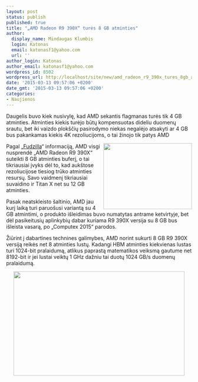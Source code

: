 ```yaml
---
layout: post
status: publish
published: true
title: "„AMD Radeon R9 390X“ turės 8 GB atminties"
author:
  display_name: Mindaugas Klumbis
  login: Katonas
  email: katonasf1@yahoo.com
  url: ''
author_login: Katonas
author_email: katonasf1@yahoo.com
wordpress_id: 8502
wordpress_url: http://localhost/site/new/amd_radeon_r9_390x_tures_8gb_atminties/
date: '2015-03-13 09:57:06 +0200'
date_gmt: '2015-03-13 09:57:06 +0200'
categories:
- Naujienos
---
```

<p>
	Daugelis buvo kiek nusivylę, kad AMD sekantis flagmanas turės tik 4 GB atminties. Atminties kiekis turėjo būtų kompensuotas dideliu duomenų srautu, bet iki vaizdo plok&scaron;čių pasirodymo niekas negalėjo atsakyti ar 4 GB bus pakankamas kiekis 4K rezoliucijoms, o tai žinojo tik patys AMD</p>
<p>
	<a href="http://technews.lt/userfiles/SK_Hynix-HBM-2.jpg"><img alt="" src="http://technews.lt/userfiles/SK_Hynix-HBM-2.jpg" style="width: 240px; height: 179px; float: right;" /></a>Pagal &bdquo;<u><a href="http://fudzilla.com/news/graphics/37258-fiji-radeon-390x-comes-with-8gb">Fudzilla</a></u>&ldquo; informaciją, AMD visgi nusprendė &bdquo;AMD Radeon R9 390X&ldquo; suteikti 8 GB atminties buferį, o tai tikriausiai įvyks dėl to, kad auk&scaron;tose rezoliucijose tiesiog trūko atminties resursų. Savo vaidmenį tikriausiai suvaidino ir Titan X net su 12 GB atminties.</p>
<p>
	Pasak neatskleisto &scaron;altinio, AMD jau kurį laiką turi paruo&scaron;usi variantą su 4 GB atmintimi, o produkto i&scaron;leidimas buvo numatytas antrame ketvirtyje, bet dėl pasikeitusių aplinkybių dabar kuriama R9 390X versija su 8 GB bus i&scaron;leista vasarą, po &bdquo;Computex 2015&ldquo; parodos.</p>
<p>
	Žiūrint į dabartines technines galimybes, AMD norint sukurti 8 GB R9 390X versiją reikės net 8 atminties lustų. Kadangi HBM atminties kiekvienas lustas turi 1024-bit pralaidumą, atlikus paprastą matematikos veiksmą gautume net 8192-bit ir jei lustai veiktų 1 GHz dažniu tai duotų 1024 GB/s duomenų pralaidumą.&nbsp;</p>
<p style="text-align: center;">
	<a href="http://technews.lt/userfiles/AMD-Radeon-R9-390X-cooling.jpg"><img alt="" src="http://technews.lt/userfiles/AMD-Radeon-R9-390X-cooling.jpg" style="width: 464px; height: 283px;" /></a></p>
